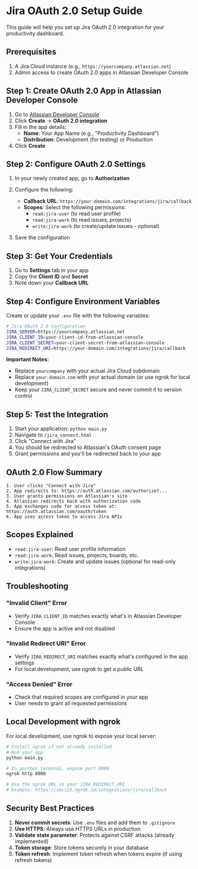 # Jira OAuth 2.0 Setup Guide

This guide will help you set up Jira OAuth 2.0 integration for your productivity dashboard.

## Prerequisites

1. A Jira Cloud instance (e.g., `https://yourcompany.atlassian.net`)
2. Admin access to create OAuth 2.0 apps in Atlassian Developer Console

## Step 1: Create OAuth 2.0 App in Atlassian Developer Console

1. Go to [Atlassian Developer Console](https://developer.atlassian.com/console/myapps/)
2. Click **Create** → **OAuth 2.0 integration**
3. Fill in the app details:
   - **Name**: Your App Name (e.g., "Productivity Dashboard")
   - **Distribution**: Development (for testing) or Production
4. Click **Create**

## Step 2: Configure OAuth 2.0 Settings

1. In your newly created app, go to **Authorization**
2. Configure the following:
   - **Callback URL**: `https://your-domain.com/integrations/jira/callback`
   - **Scopes**: Select the following permissions:
     - `read:jira-user` (to read user profile)
     - `read:jira-work` (to read issues, projects)
     - `write:jira-work` (to create/update issues - optional)

3. Save the configuration

## Step 3: Get Your Credentials

1. Go to **Settings** tab in your app
2. Copy the **Client ID** and **Secret**
3. Note down your **Callback URL**

## Step 4: Configure Environment Variables

Create or update your `.env` file with the following variables:

```bash
# Jira OAuth 2.0 Configuration
JIRA_SERVER=https://yourcompany.atlassian.net
JIRA_CLIENT_ID=your-client-id-from-atlassian-console
JIRA_CLIENT_SECRET=your-client-secret-from-atlassian-console
JIRA_REDIRECT_URI=https://your-domain.com/integrations/jira/callback
```

**Important Notes:**
- Replace `yourcompany` with your actual Jira Cloud subdomain
- Replace `your-domain.com` with your actual domain (or use ngrok for local development)
- Keep your `JIRA_CLIENT_SECRET` secure and never commit it to version control

## Step 5: Test the Integration

1. Start your application: `python main.py`
2. Navigate to `/jira_connect.html`
3. Click "Connect with Jira"
4. You should be redirected to Atlassian's OAuth consent page
5. Grant permissions and you'll be redirected back to your app

## OAuth 2.0 Flow Summary

```
1. User clicks "Connect with Jira"
2. App redirects to: https://auth.atlassian.com/authorize?...
3. User grants permissions on Atlassian's site
4. Atlassian redirects back with authorization code
5. App exchanges code for access token at: https://auth.atlassian.com/oauth/token
6. App uses access token to access Jira APIs
```

## Scopes Explained

- `read:jira-user`: Read user profile information
- `read:jira-work`: Read issues, projects, boards, etc.
- `write:jira-work`: Create and update issues (optional for read-only integrations)

## Troubleshooting

### "Invalid Client" Error
- Verify `JIRA_CLIENT_ID` matches exactly what's in Atlassian Developer Console
- Ensure the app is active and not disabled

### "Invalid Redirect URI" Error
- Verify `JIRA_REDIRECT_URI` matches exactly what's configured in the app settings
- For local development, use ngrok to get a public URL

### "Access Denied" Error
- Check that required scopes are configured in your app
- User needs to grant all requested permissions

## Local Development with ngrok

For local development, use ngrok to expose your local server:

```bash
# Install ngrok if not already installed
# Run your app
python main.py

# In another terminal, expose port 8000
ngrok http 8000

# Use the ngrok URL in your JIRA_REDIRECT_URI
# Example: https://abc123.ngrok.io/integrations/jira/callback
```

## Security Best Practices

1. **Never commit secrets**: Use `.env` files and add them to `.gitignore`
2. **Use HTTPS**: Always use HTTPS URLs in production
3. **Validate state parameter**: Protects against CSRF attacks (already implemented)
4. **Token storage**: Store tokens securely in your database
5. **Token refresh**: Implement token refresh when tokens expire (if using refresh tokens)
